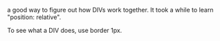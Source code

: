 a good way to figure out how DIVs work together. It took a while to learn "position: relative". 

To see what a DIV does, use border 1px. 
